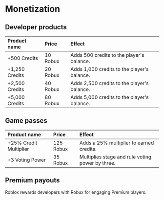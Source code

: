 # Monetization
## Developer products
<table>
  <thead>
    <tr>
      <th align="left">Product name</th>
      <th align="left">Price</th>
      <th align="left">Effect</th>
    </tr>
  </thead>
  <tbody>
    <tr>
      <td>+500 Credits</td>
      <td>10 Robux</td>
      <td>Adds 500 credits to the player's balance.</td>
    </tr>
    <tr>
      <td>+1,250 Credits</td>
      <td>20 Robux</td>
      <td>Adds 1,000 credits to the player's balance.</td>
    </tr>
    <tr>
      <td>+2,500 Credits</td>
      <td>40 Robux</td>
      <td>Adds 2,500 credits to the player's balance.</td>
    </tr>
    <tr>
      <td>+5,000 Credits</td>
      <td>80 Robux</td>
      <td>Adds 5,000 credits to the player's balance.</td>
    </tr>
  </tbody>
</table>

## Game passes
<table>
  <thead>
    <tr>
      <th align="left">Product name</th>
      <th align="left">Price</th>
      <th align="left">Effect</th>
    </tr>
  </thead>
  <tbody>
    <tr>
      <td>+25% Credit Multiplier</td>
      <td>125 Robux</td>
      <td>Adds a 25% multiplier to earned credits.</td>
    </tr>
    <tr>
      <td>+3 Voting Power</td>
      <td>35 Robux</td>
      <td>Multiplies stage and rule voting power by three.</td>
    </tr>
  </tbody>
</table>

## Premium payouts
Roblox rewards developers with Robux for engaging Premium players. 
